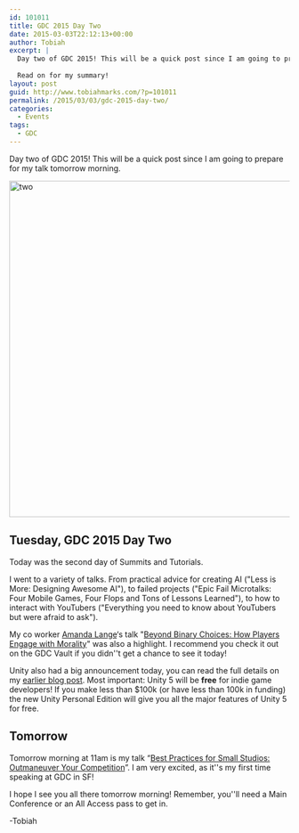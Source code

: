 ```yaml
---
id: 101011
title: GDC 2015 Day Two
date: 2015-03-03T22:12:13+00:00
author: Tobiah
excerpt: |
  Day two of GDC 2015! This will be a quick post since I am going to prepare for my talk tomorrow morning.
  
  Read on for my summary!
layout: post
guid: http://www.tobiahmarks.com/?p=101011
permalink: /2015/03/03/gdc-2015-day-two/
categories:
  - Events
tags:
  - GDC
---
```

Day two of GDC 2015! This will be a quick post since I am going to prepare for my talk tomorrow morning.

<img src="/assets/2015/03/two-1024x1024.jpg?resize=604%2C604" alt="two" width="604" height="604" class="aligncenter size-large wp-image-101041" data-recalc-dims="1" />

<!--more-->

## Tuesday, GDC 2015 Day Two

Today was the second day of Summits and Tutorials.

I went to a variety of talks. From practical advice for creating AI ("Less is More: Designing Awesome AI"), to failed projects ("Epic Fail Microtalks: Four Mobile Games, Four Flops and Tons of Lessons Learned"), to how to interact with YouTubers ("Everything you need to know about YouTubers but were afraid to ask").

My co worker [Amanda Lange](http://secondtruth.com/)&#8216;s talk "[Beyond Binary Choices: How Players Engage with Morality](http://www.schedule.gdconf.com/session/beyond-binary-choices-how-players-engage-with-morality)" was also a highlight. I recommend you check it out on the GDC Vault if you didn''t get a chance to see it today!

Unity also had a big announcement today, you can read the full details on my [earlier blog post](http://www.tobiahmarks.com/2015/03/unity-5-announcements/). Most important: Unity 5 will be **free** for indie game developers! If you make less than $100k (or have less than 100k in funding) the new Unity Personal Edition will give you all the major features of Unity 5 for free.

## Tomorrow

Tomorrow morning at 11am is my talk “[Best Practices for Small Studios: Outmaneuver Your Competition](http://schedule.gdconf.com/session/best-practices-for-small-studios-outmaneuver-your-competition)”. I am very excited, as it''s my first time speaking at GDC in SF!

I hope I see you all there tomorrow morning! Remember, you''ll need a Main Conference or an All Access pass to get in.

-Tobiah
